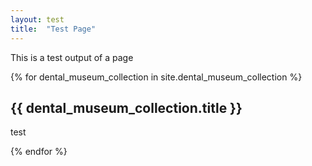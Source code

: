 ```yaml
---
layout: test
title:  "Test Page"
---
```


This is a test output of a page

{% for dental_museum_collection in site.dental_museum_collection %}
  <h2>{{ dental_museum_collection.title }}</h2>
  <p>test</p>
 {% endfor %}
